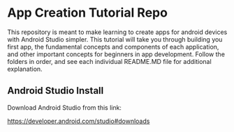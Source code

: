 #  App Creation Tutorial Repo

This repository is meant to make learning to create apps for android devices with Android Studio simpler. This tutorial will take you through building you first app, the fundamental concepts and components of each application, and other important concepts for beginners in app development. Follow the folders in order, and see each individual README.MD file for additional explanation.

## Android Studio Install 

Download Android Studio from this link:

https://developer.android.com/studio#downloads

